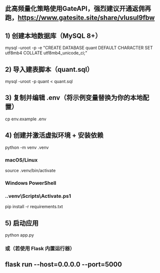 ## 此高频量化策略使用GateAPI，强烈建议开通返佣再跑，https://www.gatesite.site/share/vlusul9fbw

## 1) 创建本地数据库（MySQL 8+）
mysql -uroot -p -e "CREATE DATABASE quant DEFAULT CHARACTER SET utf8mb4 COLLATE utf8mb4_unicode_ci;"

## 2) 导入建表脚本（quant.sql）
mysql -uroot -p quant < quant.sql

## 3) 复制并编辑 .env（将示例变量替换为你的本地配置）
cp env.example .env

## 4) 创建并激活虚拟环境 + 安装依赖
python -m venv .venv
### macOS/Linux
source .venv/bin/activate
### Windows PowerShell
### .\.venv\Scripts\Activate.ps1
pip install -r requirements.txt

## 5) 启动应用
python app.py
### 或（若使用 Flask 内置运行器）
## flask run --host=0.0.0.0 --port=5000
